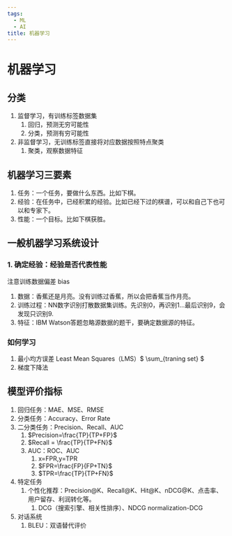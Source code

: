 ```yaml
---
tags:
  - ML
  - AI
title: 机器学习
---
```


# 机器学习

## 分类
1. 监督学习，有训练标签数据集
	1. 回归，预测无穷可能性
	2. 分类，预测有穷可能性
2. 非监督学习，无训练标签直接将对应数据按照特点聚类
	1. 聚类，观察数据特征

## 机器学习三要素

1. 任务：一个任务，要做什么东西。比如下棋。
2. 经验：在任务中，已经积累的经验。比如已经下过的棋谱，可以和自己下也可以和专家下。
3. 性能：一个目标。比如下棋获胜。

## 一般机器学习系统设计

### 1. 确定经验：经验是否代表性能

注意训练数据偏差 bias

1. 数据：香蕉还是月亮。没有训练过香蕉，所以会把香蕉当作月亮。
2. 训练过程：NN数字识别打散数据集训练。先识别0，再识别1...最后识别9，会发现只识别9.
3. 特征：IBM Watson答题忽略源数据的题干，要确定数据源的特征。

### 如何学习

1. 最小均方误差 Least Mean Squares（LMS）$ \sum_{traning set} $
2. 梯度下降法


## 模型评价指标

1. 回归任务：MAE、MSE、RMSE
2. 分类任务：Accuracy、Error Rate
3. 二分类任务：Precision、Recall、AUC
	1. $Precision=\frac{TP}{TP+FP}$
	2. $Recall = \frac{TP}{TP+FN}$
	3. AUC：ROC、AUC
		1. x=FPR,y=TPR
		2. $FPR=\frac{FP}{FP+TN}$
		3. $TPR=\frac{TP}{TP+FN}$
4. 特定任务
	1. 个性化推荐：Precision@K、Recall@K、Hit@K、nDCG@K、点击率、用户留存、利润转化等。
		1. DCG（搜索引擎、相关性排序）、NDCG normalization-DCG
5. 对话系统
	1. BLEU：双语替代评价